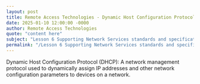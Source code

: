 ```yaml
---
layout: post
title: Remote Access Technologies - Dynamic Host Configuration Protocol DHCP
date: 2025-01-10 12:00:00 -0000
author: Remote Access Technologies
quote: "content here"
subject: "Lesson 6 Supporting Network Services standards and specifications"
permalink: "/Lesson 6 Supporting Network Services standards and specifications/Remote Access Technologies/Remote Access Technologies - Dynamic Host Configuration Protocol DHCP"
---
```


Dynamic Host Configuration Protocol (DHCP): A network management protocol used to dynamically assign IP addresses and other network configuration parameters to devices on a network.
